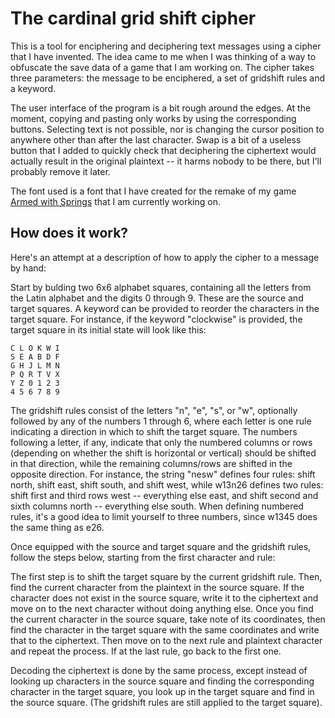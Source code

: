 # The cardinal grid shift cipher

This is a tool for enciphering and deciphering text messages using a cipher that
I have invented. The idea came to me when I was thinking of a way to obfuscate
the save data of a game that I am working on. The cipher takes three parameters:
the message to be enciphered, a set of gridshift rules and a keyword.

The user interface of the program is a bit rough around the edges. At the
moment, copying and pasting only works by using the corresponding buttons.
Selecting text is not possible, nor is changing the cursor position to
anywhere other than after the last character. Swap is a bit of a useless
button that I added to quickly check that deciphering the ciphertext would
actually result in the original plaintext -- it harms nobody to be there,
but I'll probably remove it later.

The font used is a font that I have created for the remake of my game
[Armed with Springs](https://github.com/quotepilgrim/armed-w-springs)
that I am currently working on.

## How does it work?

Here's an attempt at a description of how to apply the cipher to a message by
hand:

Start by bulding two 6x6 alphabet squares, containing all the letters from the
Latin alphabet and the digits 0 through 9. These are the source and target squares.
A keyword can be provided to reorder the characters in the target square. For 
instance, if the keyword "clockwise" is provided, the target square in its initial
state will look like this:

```
C L O K W I
S E A B D F
G H J L M N
P Q R T V X
Y Z 0 1 2 3
4 5 6 7 8 9
```

The gridshift rules consist of the letters "n", "e", "s", or "w", optionally
followed by any of the numbers 1 through 6, where each letter is one rule
indicating a direction in which to shift the target square. The numbers
following a letter, if any, indicate that only the numbered columns or rows
(depending on whether the shift is horizontal or vertical)
should be shifted in that direction, while the remaining columns/rows are
shifted in the opposite direction. For instance, the string "nesw" defines
four rules: shift north, shift east, shift south, and shift west, while w13n26
defines two rules: shift first and third rows west -- everything else east,
and shift second and sixth columns north -- everything else south. When
defining numbered rules, it's a good idea to limit yourself to three numbers,
since w1345 does the same thing as e26.

Once equipped with the source and target square and the gridshift rules,
follow the steps below, starting from the first character and rule:

The first step is to shift the target square by the current gridshift rule.
Then, find the current character from the plaintext in the source square.
If the character does not exist in the source square, write it to the
ciphertext and move on to the next character without doing anything else.
Once you find the current character in the source square, take note of its
coordinates, then find the character in the target square with the same
coordinates and write that to the ciphertext. Then move on to the next
rule and plaintext character and repeat the process. If at the last rule,
go back to the first one.

Decoding the ciphertext is done by the same process, except instead of
looking up characters in the source square and finding the corresponding
character in the target square, you look up in the target square and find
in the source square. (The gridshift rules are still applied to the target
square).

